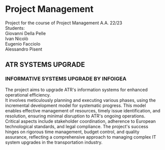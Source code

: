 # Project Management
Project for the course of Project Management A.A. 22/23    
Students:    
Giovanni Della Pelle   
Ivan Nicolò   
Eugenio Facciolo   
Alessandro Pisent  

## ATR SYSTEMS UPGRADE
### INFORMATIVE SYSTEMS UPGRADE BY INFOIGEA

The project aims to upgrade ATR's information systems for enhanced operational efficiency.    
It involves meticulously planning and executing various phases, using the incremental development model for systematic progress. This model enables effective management of resources, timely issue identification, and resolution, ensuring minimal disruption to ATR's ongoing operations.    
Critical aspects include stakeholder coordination, adherence to European technological standards, and legal compliance. The project's success hinges on rigorous time management, budget control, and quality assurance, reflecting a comprehensive approach to managing complex IT system upgrades in the transportation industry.
